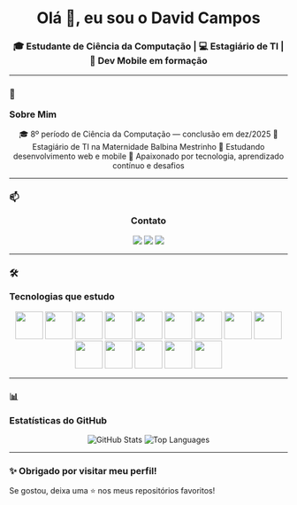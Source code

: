 <h1 align="center">Olá 👋, eu sou o David Campos</h1>
<h3 align="center">🎓 Estudante de Ciência da Computação | 💻 Estagiário de TI | 📱 Dev Mobile em formação</h3>

---

### 📌 <p aling="center">Sobre Mim</p>

<p align="center">
  🎓 8º período de Ciência da Computação — conclusão em dez/2025  
  💼 Estagiário de TI na Maternidade Balbina Mestrinho  
  🧠 Estudando desenvolvimento web e mobile  
  🚀 Apaixonado por tecnologia, aprendizado contínuo e desafios  
</p>


---

### 📫 <p align="center">Contato</p>

<p align="center">
  <a href="mailto:davi.alencar144@gmail.com"><img src="https://img.shields.io/badge/Gmail-davi.alencar144@gmail.com-red?style=for-the-badge&logo=gmail"></a>
  <a href="https://linkedin.com/in/david-campos-83632a23b"><img src="https://img.shields.io/badge/LinkedIn-David%20Campos-blue?style=for-the-badge&logo=linkedin"></a>
  <a href="https://github.com/davidCamposDev"><img src="https://img.shields.io/badge/GitHub-davidCamposDev-black?style=for-the-badge&logo=github"></a>
</p>

---

### 🛠️ <p aling="center">Tecnologias que estudo</p>

<div align="center">
  <img src="https://cdn.jsdelivr.net/gh/devicons/devicon/icons/php/php-original.svg" width="50" />
  <img src="https://cdn.jsdelivr.net/gh/devicons/devicon/icons/python/python-original.svg" width="50" />
  <img src="https://cdn.jsdelivr.net/gh/devicons/devicon/icons/javascript/javascript-original.svg" width="50" />
  <img src="https://cdn.jsdelivr.net/gh/devicons/devicon/icons/nodejs/nodejs-original.svg" width="50" />
  <img src="https://cdn.jsdelivr.net/gh/devicons/devicon/icons/html5/html5-original.svg" width="50" />
  <img src="https://cdn.jsdelivr.net/gh/devicons/devicon/icons/css3/css3-original.svg" width="50" />
  <img src="https://cdn.jsdelivr.net/gh/devicons/devicon/icons/tailwindcss/tailwindcss-plain.svg" width="50" />
  <img src="https://cdn.jsdelivr.net/gh/devicons/devicon/icons/bootstrap/bootstrap-original.svg" width="50" />
  <img src="https://cdn.jsdelivr.net/gh/devicons/devicon/icons/postgresql/postgresql-original.svg" width="50" />
  <img src="https://cdn.jsdelivr.net/gh/devicons/devicon/icons/mysql/mysql-original.svg" width="50" />
  <img src="https://cdn.jsdelivr.net/gh/devicons/devicon/icons/git/git-original.svg" width="50" />
  <img src="https://cdn.jsdelivr.net/gh/devicons/devicon/icons/github/github-original.svg" width="50" />
  <img src="https://cdn.jsdelivr.net/gh/devicons/devicon/icons/c/c-original.svg" width="50" />
  <img src="https://cdn.jsdelivr.net/gh/devicons/devicon/icons/cplusplus/cplusplus-original.svg" width="50" />
</div>

---

### 📊 <p aling="center">Estatísticas do GitHub<p/>

<p align="center">
  <img src="https://github-readme-stats.vercel.app/api?username=davidCamposDev&show_icons=true&theme=radical" alt="GitHub Stats" />
  <img src="https://github-readme-stats.vercel.app/api/top-langs/?username=davidCamposDev&layout=compact&theme=radical" alt="Top Languages" />
</p>

---

### ✨ Obrigado por visitar meu perfil!

Se gostou, deixa uma ⭐️ nos meus repositórios favoritos!
